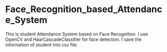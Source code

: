 # Face_Recognition_based_Attendance_System
This is student Attendance System based on Face Recognition. I use OpenCV and HaarCascadeClassifier for face detection. I save the information of student into csv file.
